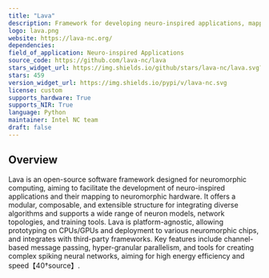 ```yaml
---
title: "Lava"
description: Framework for developing neuro-inspired applications, mapping them to neuromorphic hardware.
logo: lava.png
website: https://lava-nc.org/
dependencies: 
field_of_application: Neuro-inspired Applications
source_code: https://github.com/lava-nc/lava
stars_widget_url: https://img.shields.io/github/stars/lava-nc/lava.svg?style=social
stars: 459
version_widget_url: https://img.shields.io/pypi/v/lava-nc.svg
license: custom
supports_hardware: True
supports_NIR: True
language: Python
maintainer: Intel NC team
draft: false
---
```


## Overview
Lava is an open-source software framework designed for neuromorphic computing, aiming to facilitate the development of neuro-inspired applications and their mapping to neuromorphic hardware. It offers a modular, composable, and extensible structure for integrating diverse algorithms and supports a wide range of neuron models, network topologies, and training tools. Lava is platform-agnostic, allowing prototyping on CPUs/GPUs and deployment to various neuromorphic chips, and integrates with third-party frameworks. Key features include channel-based message passing, hyper-granular parallelism, and tools for creating complex spiking neural networks, aiming for high energy efficiency and speed【40†source】.